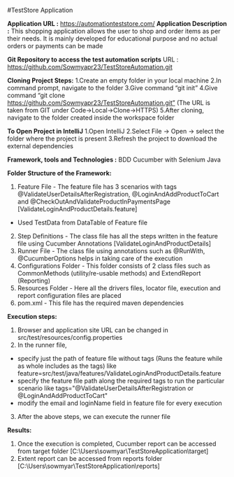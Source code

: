 #TestStore Application

**Application URL :** https://automationteststore.com/
**Application Description :** This shopping application allows the user to shop and order items as per their needs. 
It is mainly developed for educational purpose and no actual orders or payments can be made

**Git Repository to access the test automation scripts**
URL : https://github.com/Sowmyapr23/TestStoreAutomation.git

**Cloning Project Steps:**
1.Create an empty folder in your local machine
2.In command prompt, navigate to the folder
3.Give command “git init”
4.Give command “git clone https://github.com/Sowmyapr23/TestStoreAutomation.git” (The URL is taken from GIT under Code->Local->Clone->HTTPS)
5.After cloning, navigate to the folder created inside the workspace folder

**To Open Project in IntelliJ**
1.Open IntelliJ
2.Select File -> Open -> select the folder where the project is present
3.Refresh the project to download the external dependencies 

**Framework, tools and Technologies :** BDD Cucumber with Selenium Java

**Folder Structure of the Framework:**
1. Feature File - The feature file has 3 scenarios with tags @ValidateUserDetailsAfterRegistration,
@LoginAndAddProductToCart and @CheckOutAndValidateProductInPaymentsPage [ValidateLoginAndProductDetails.feature]
- Used TestData from DataTable of Feature file

2. Step Definitions - The class file has all the steps written in the feature file using Cucumber Annotations [ValidateLoginAndProductDetails]
3. Runner File - The class file using annotations such as @RunWith, @CucumberOptions helps in taking care of the execution
4. Configurations Folder - This folder consists of 2 class files such as CommonMethods (utility/re-usable methods)
and ExtendReport (Reporting)
5. Resources Folder - Here all the drivers files, locator file, execution and report configuration files are placed
6. pom.xml - This file has the required maven dependencies

**Execution steps:**
1. Browser and application site URL can be changed in src/test/resources/config.properties
2. In the runner file, 
- specify just the path of feature file without tags (Runs the feature while as whole includes as the tags) like
  feature=src/test/java/features/ValidateLoginAndProductDetails.feature 
- specify the feature file path along the required tags to run the particular scenario like
  tags="@ValidateUserDetailsAfterRegistration or @LoginAndAddProductToCart" 
- modify the email and loginName field in feature file for every execution
3. After the above steps, we can execute the runner file

**Results:**
1. Once the execution is completed, Cucumber report can be accessed from target folder [C:\Users\sowmyar\TestStoreApplication\target]
2. Extent report can be accessed from reports folder [C:\Users\sowmyar\TestStoreApplication\reports]